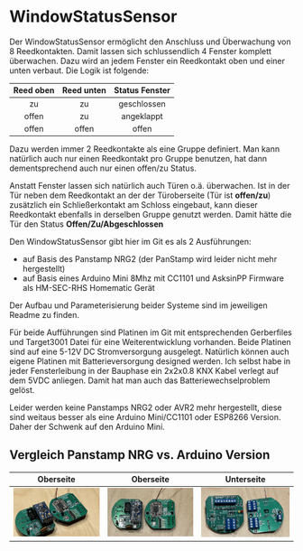 # WindowStatusSensor <br />

Der WindowStatusSensor ermöglicht den Anschluss und Überwachung von 8 Reedkontakten. Damit lassen sich schlussendlich 4 Fenster komplett überwachen. Dazu wird an jedem Fenster ein Reedkontakt oben und einer unten verbaut. 
Die Logik ist folgende:

|Reed oben|Reed unten| Status Fenster|
|:--:|:--:|:--:|
|zu|zu|geschlossen|
|offen|zu|angeklappt|
|offen|offen|offen|

Dazu werden immer 2 Reedkontakte als eine Gruppe definiert. Man kann natürlich auch nur einen Reedkontakt pro Gruppe benutzen, hat dann dementsprechend auch nur einen offen/zu Status.

Anstatt Fenster lassen sich natürlich auch Türen o.ä. überwachen. Ist in der Tür neben dem Reedkontakt an der der Türoberseite (Tür ist **offen/zu**) zusätzlich ein Schließerkontakt am Schloss eingebaut, kann dieser Reedkontakt ebenfalls in derselben Gruppe genutzt werden. Damit hätte die Tür den Status **Offen/Zu/Abgeschlossen**

Den WindowStatusSensor gibt hier im Git es als 2 Ausführungen:
* auf Basis des Panstamp NRG2 (der PanStamp wird leider nicht mehr hergestellt)
* auf Basis eines Arduino Mini 8Mhz mit CC1101 und AsksinPP Firmware als HM-SEC-RHS Homematic Gerät

Der Aufbau und Parameterisierung beider Systeme sind im jeweiligen Readme zu finden.

Für beide Aufführungen sind Platinen im Git mit entsprechenden Gerberfiles und Target3001 Datei für eine Weiterentwicklung vorhanden. Beide Platinen sind auf eine 5-12V DC Stromversorgung ausgelegt. Natürlich können auch eigene Platinen mit Batterieversorgung designed werden. Ich selbst habe in jeder Fensterleibung in der Bauphase ein 2x2x0.8 KNX Kabel verlegt auf dem 5VDC anliegen. Damit hat man auch das Batteriewechselproblem gelöst.

Leider werden keine Panstamps NRG2 oder AVR2 mehr hergestellt, diese sind weitaus besser als eine Arduino Mini/CC1101 oder ESP8266 Version. Daher der Schwenk auf den Arduino Mini.

## Vergleich Panstamp NRG vs. Arduino Version

Oberseite                  |  Oberseite                |  Unterseite
:-------------------------:|:-------------------------:|:-------------------------:
![](Images/both_top_1.jpeg)|![](Images/both_top_2.jpeg)|![](Images/both_bottom_1.jpeg)

